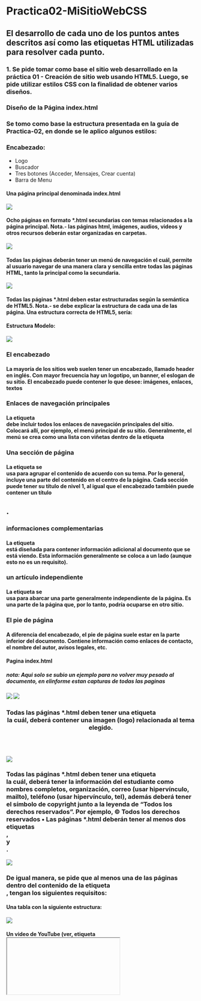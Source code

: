 # Practica02-MiSitioWebCSS

## El desarrollo de cada uno de los puntos antes descritos así como las etiquetas HTML utilizadas para resolver cada punto. 

### 1.	Se pide tomar como base el sitio web desarrollado en la práctica 01 - Creación de sitio web usando HTML5. Luego, se pide utilizar estilos CSS con la finalidad de obtener varios diseños.


### Diseño de la Página index.html

### Se tomo como base la estructura presentada en la guía de Practica-02, en donde se le aplico algunos estilos: 

### Encabezado:
-	Logo
-	Buscador
-	Tres botones (Acceder, Mensajes, Crear cuenta)
-	Barra de Menu


#### Una página principal denominada index.html  
![](https://github.com/Juancarlos56/Practica01-MiPrimerSitioWeb/blob/master/informe/index.png)

#### Ocho páginas en formato *.html secundarias con temas relacionados a la página principal. Nota.- las páginas html, imágenes, audios, videos y otros recursos deberán estar organizadas en carpetas.  
![](https://github.com/Juancarlos56/Practica01-MiPrimerSitioWeb/blob/master/informe/archivos.png)

#### Todas las páginas deberán tener un menú de navegación el cuál, permite al usuario navegar de una manera clara y sencilla entre todas las páginas HTML, tanto la principal como la secundaria.  
![](https://github.com/Juancarlos56/Practica01-MiPrimerSitioWeb/blob/master/informe/navegacion.png)

#### Todas las páginas *.html deben estar estructuradas según la semántica de HTML5. Nota.- se debe explicar la estructura de cada una de las página. Una estructura correcta de HTML5, sería: 

#### Estructura Modelo:
![](https://github.com/Juancarlos56/Practica01-MiPrimerSitioWeb/blob/master/informe/estructura.png)

### El encabezado
#### La mayoría de los sitios web suelen tener un encabezado, llamado header en inglés. Con mayor frecuencia hay un logotipo, un banner, el eslogan de su sitio. El encabezado puede contener lo que desee: imágenes, enlaces, textos

### Enlaces de navegación principales
#### La etiqueta <nav> debe incluir todos los enlaces de navegación principales del sitio. Colocará allí, por ejemplo, el menú principal de su sitio. Generalmente, el menú se crea como una lista con viñetas dentro de la etiqueta <nav>

### Una sección de página
#### La etiqueta se <section> usa para agrupar el contenido de acuerdo con su tema. Por lo general, incluye una parte del contenido en el centro de la página. Cada sección puede tener su título de nivel 1, al igual que el encabezado también puede contener un título <h1>. 

### informaciones complementarias
#### La etiqueta <aside>está diseñada para contener información adicional al documento que se está viendo. Esta información generalmente se coloca a un lado (aunque esto no es un requisito).

### un artículo independiente
#### La etiqueta se <article>usa para abarcar una parte generalmente independiente de la página. Es una parte de la página que, por lo tanto, podría ocuparse en otro sitio. 

### El pie de página
#### A diferencia del encabezado, el pie de página suele estar en la parte inferior del documento. Contiene información como enlaces de contacto, el nombre del autor, avisos legales, etc.


#### Pagina index.html
##### nota: Aqui solo se subio un ejemplo para no volver muy pesado al documento, en elinforme estan capturas de todas las paginas
![](https://github.com/Juancarlos56/Practica01-MiPrimerSitioWeb/blob/master/informe/indexU.png)
![](https://github.com/Juancarlos56/Practica01-MiPrimerSitioWeb/blob/master/informe/indexD.png)

### Todas las páginas *.html deben tener una etiqueta <header> la cuál, deberá contener una imagen (logo) relacionada al tema elegido. 
![](https://github.com/Juancarlos56/Practica01-MiPrimerSitioWeb/blob/master/informe/logoH.png)

### Todas las páginas *.html deben tener una etiqueta <footer> la cuál, deberá tener la información del estudiante como nombres completos, organización, correo (usar hipervínculo, mailto), teléfono (usar hipervínculo, tel), además deberá tener el símbolo de copyright junto a la leyenda de “Todos los derechos reservados”. Por ejemplo, © Todos los derechos reservados • Las páginas *.html deberán tener al menos dos etiquetas <section>, <article> y <aside>.

![](https://github.com/Juancarlos56/Practica01-MiPrimerSitioWeb/blob/master/informe/footer.png)

### De igual manera, se pide que al menos una de las páginas dentro del contenido de la etiqueta <article>, tengan los siguientes requisitos: 
 
#### Una tabla con la siguiente estructura: 

![](https://github.com/Juancarlos56/Practica01-MiPrimerSitioWeb/blob/master/informe/tabla.png)

#### Un video de YouTube (ver, etiqueta <iframe>). 

![](https://github.com/Juancarlos56/Practica01-MiPrimerSitioWeb/blob/master/informe/youtube.png)

#### Un video con la etiqueta <video>. 

![](https://github.com/Juancarlos56/Practica01-MiPrimerSitioWeb/blob/master/informe/video.png)

#### Un audio con la etiqueta <audio>. 

![](https://github.com/Juancarlos56/Practica01-MiPrimerSitioWeb/blob/master/informe/audio.png)

#### Manejar listas ordenadas o desordenadas con al menos cinco ítems. 

![](https://github.com/Juancarlos56/Practica01-MiPrimerSitioWeb/blob/master/informe/listas.png)


## La evidencia de la validación de cada página HTML
#### validacion about us

![](https://github.com/Juancarlos56/Practica01-MiPrimerSitioWeb/blob/master/informe/aboutV.png)


#### validacion audio

![](https://github.com/Juancarlos56/Practica01-MiPrimerSitioWeb/blob/master/informe/audioV.png)

#### validacion bandasIndie

![](https://github.com/Juancarlos56/Practica01-MiPrimerSitioWeb/blob/master/informe/bandasV.png)

#### validacion contactos

![](https://github.com/Juancarlos56/Practica01-MiPrimerSitioWeb/blob/master/informe/contactosV.png)

#### validacion historia

![](https://github.com/Juancarlos56/Practica01-MiPrimerSitioWeb/blob/master/informe/historiaV.png)

#### validacion index

![](https://github.com/Juancarlos56/Practica01-MiPrimerSitioWeb/blob/master/informe/indexV.png)


#### validacion presentacion

![](https://github.com/Juancarlos56/Practica01-MiPrimerSitioWeb/blob/master/informe/presenV.png)

#### validacion publicaciones

![](https://github.com/Juancarlos56/Practica01-MiPrimerSitioWeb/blob/master/informe/publiV.png)


#### validacion videosMusicales

![](https://github.com/Juancarlos56/Practica01-MiPrimerSitioWeb/blob/master/informe/videoV.png)


## En el informe se debe incluir la información de GitHub (usuario y URL del repositorio de la práctica)

#### Usuario: Juancarlos56
#### URL: https://github.com/Juancarlos56/Practica01-MiPrimerSitioWeb.git

## En el informe se debe incluir la información de GitHub (usuario y URL del repositorio del Tutorial 01 - Curbside Thai)  

#### Usuario: Juancarlos56
#### URL: https://github.com/Juancarlos56/StartedWithHTMl5_JB.git

## CONCLUSIONES:

### A través de esta práctica se logró comprender los conceptos básicos de html5 y sus respectivas funcionalidades que posee cada etiqueta, y para que funcionan cada una de ellas, además de eso se logró comprender una estructura correcta de cómo desarrollar una página web pero sabiendo también que eso va a depender del gusto de cada uno. Se logro corregir errores a través de la plataforma web https://validator.w3.org/ la cual fue de gran utilidad para ver en que estaba fallando con la sintaxis de html5.




